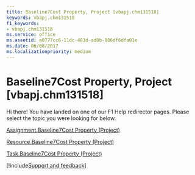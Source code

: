 ```yaml
---
title: Baseline7Cost Property, Project [vbapj.chm131518]
keywords: vbapj.chm131518
f1_keywords:
- vbapj.chm131518
ms.service: office
ms.assetid: a0777cc6-11dc-483d-ad0b-086df6dfa01e
ms.date: 06/08/2017
ms.localizationpriority: medium
---
```



# Baseline7Cost Property, Project [vbapj.chm131518]

Hi there! You have landed on one of our F1 Help redirector pages. Please select the topic you were looking for below.

[Assignment.Baseline7Cost Property (Project)](https://msdn.microsoft.com/library/ca6f21e7-7430-24c3-cef5-e94565acb98e%28Office.15%29.aspx)

[Resource.Baseline7Cost Property (Project)](https://msdn.microsoft.com/library/ba7d2d26-29d6-9ad6-211d-3e8be23ddba6%28Office.15%29.aspx)

[Task.Baseline7Cost Property (Project)](https://msdn.microsoft.com/library/db4ad40d-969e-aad9-83a4-e1998fd5d0bb%28Office.15%29.aspx)

[!include[Support and feedback](~/includes/feedback-boilerplate.md)]